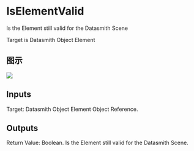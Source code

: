 # IsElementValid

Is the Element still valid for the Datasmith Scene

Target is Datasmith Object Element

## 图示

![]($-20221218-18382011.png)

## Inputs

Target: Datasmith Object Element Object Reference.  

## Outputs

Return Value: Boolean. Is the Element still valid for the Datasmith Scene.

